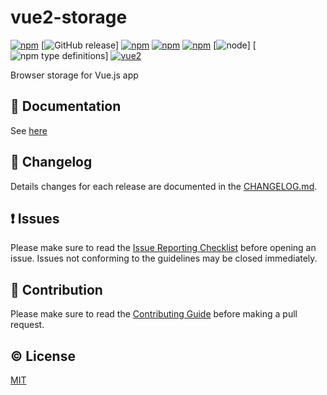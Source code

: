# vue2-storage



[![npm](https://img.shields.io/npm/v/vue2-storage.svg)](https://www.npmjs.com/package/vue2-storage)
[![GitHub release](https://img.shields.io/github/release/yarkovaleksei/vue2-storage.svg)]
[![npm](https://img.shields.io/npm/dw/vue2-storage.svg)](https://www.npmjs.com/package/vue2-storage)
[![npm](https://img.shields.io/npm/dm/vue2-storage.svg)](https://www.npmjs.com/package/vue2-storage)
[![npm](https://img.shields.io/npm/dy/vue2-storage.svg)](https://www.npmjs.com/package/vue2-storage)
[![node](https://img.shields.io/node/v/vue2-storage.svg)]
[![npm type definitions](https://img.shields.io/npm/types/vue2-storage.svg)]
[![vue2](https://img.shields.io/badge/vue-2.x-brightgreen.svg)](https://vuejs.org/)

Browser storage for Vue.js app


## :book: Documentation
See [here](http://yarkovaleksei.github.io/vue2-storage/)

## :scroll: Changelog
Details changes for each release are documented in the [CHANGELOG.md](https://github.com/yarkovaleksei/vue2-storage/blob/dev/CHANGELOG.md).


## :exclamation: Issues
Please make sure to read the [Issue Reporting Checklist](https://github.com/yarkovaleksei/vue2-storage/blob/dev/CONTRIBUTING.md#issue-reporting-guidelines) before opening an issue. Issues not conforming to the guidelines may be closed immediately.


## :muscle: Contribution
Please make sure to read the [Contributing Guide](https://github.com/yarkovaleksei/vue2-storage/blob/dev/CONTRIBUTING.md) before making a pull request.

## :copyright: License

[MIT](http://opensource.org/licenses/MIT)
